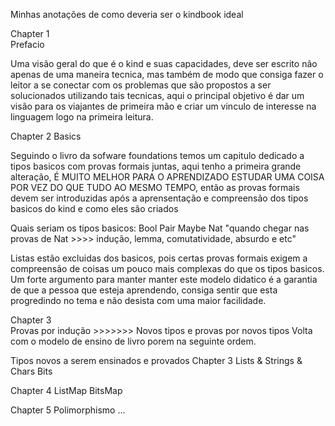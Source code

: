 Minhas anotações de como deveria ser o kindbook ideal   

Chapter 1                   
Prefacio

Uma visão geral do que é o kind e suas capacidades, deve ser escrito não apenas de uma 
maneira tecnica, mas também de modo que consiga fazer o leitor a se conectar com os problemas que 
são propostos a ser solucionados utilizando tais tecnicas, aqui o principal objetivo é dar um visão
para os viajantes de primeira mão e criar um vinculo de interesse na linguagem logo na primeira leitura.

Chapter 2
Basics

Seguindo o livro da sofware foundations temos um capitulo dedicado a tipos basicos com provas formais juntas,
aqui tenho a primeira grande alteração, É MUITO MELHOR PARA O APRENDIZADO ESTUDAR UMA COISA POR VEZ DO QUE 
TUDO AO MESMO TEMPO, então as provas formais devem ser introduzidas após a aprensentação e compreensão dos
tipos basicos do kind e como eles são criados

Quais seriam os tipos basicos: 
Bool
Pair
Maybe
Nat "quando chegar nas provas de Nat >>>> indução, lemma, comutatividade, absurdo e etc"


Listas estão excluidas dos basicos, pois certas provas formais exigem a compreensão de coisas um pouco mais 
complexas do que os tipos basicos.
Um forte argumento para manter manter este modelo didatico é a garantia de que a pessoa que esteja aprendendo, 
consiga sentir que esta progredindo no tema e não desista com uma maior facilidade.

Chapter 3       
Provas por indução >>>>>>> Novos tipos e provas por novos tipos 
Volta com o modelo de ensino de livro porem na seguinte ordem.

Tipos novos a serem ensinados e provados Chapter 3
Lists & Strings & Chars
Bits

Chapter 4 
ListMap
BitsMap

Chapter 5 
Polimorphismo
...





